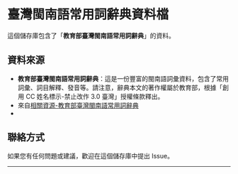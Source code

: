 # 臺灣閩南語常用詞辭典資料檔

這個儲存庫包含了「**教育部臺灣閩南語常用詞辭典**」的資料。

## 資料來源

- **教育部臺灣閩南語常用詞辭典**：這是一份豐富的閩南語詞彙資料，包含了常用詞彙、詞目解釋、發音等。請注意，辭典本文的著作權屬於教育部，根據「創用 CC 姓名標示-禁止改作 3.0 臺灣」授權條款釋出。
- 來自[相關資源-教育部臺灣閩南語常用詞辭典](<https://sutian.moe.edu.tw/zh-hant/siongkuantsuguan/#hid2> "前往")
- 

## 聯絡方式

如果您有任何問題或建議，歡迎在這個儲存庫中提出 Issue。

---
